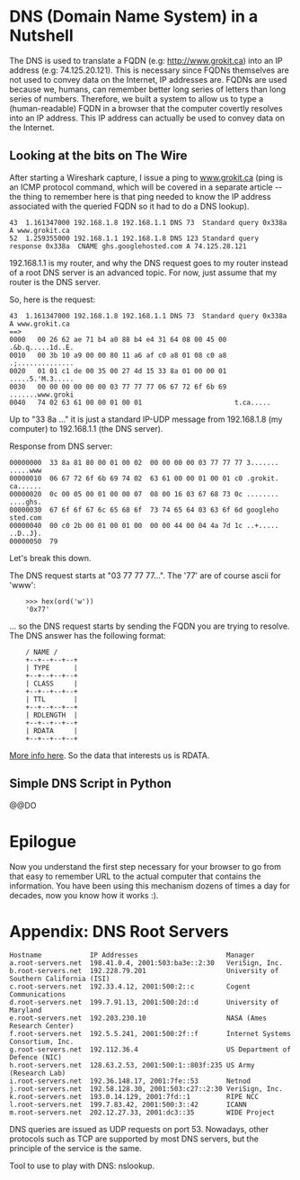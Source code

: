 
# DNS (Domain Name System) in a Nutshell

The DNS is used to translate a FQDN (e.g: http://www.grokit.ca) into an IP address (e.g: 74.125.20.121). This is necessary since FQDNs themselves are not used to convey data on the Internet, IP addresses are. FQDNs are used because we, humans, can remember better long series of letters than long series of numbers. Therefore, we built a system to allow us to type a (human-readable) FQDN in a browser that the computer covertly resolves into an IP address. This IP address can actually be used to convey data on the Internet.

## Looking at the bits on The Wire

After starting a Wireshark capture, I issue a ping to www.grokit.ca (ping is an ICMP protocol command, which will be covered in a separate article -- the thing to remember here is that ping needed to know the IP address associated with the queried FQDN so it had to do a DNS lookup).

    43  1.161347000 192.168.1.8 192.168.1.1 DNS 73  Standard query 0x338a  A www.grokit.ca
    52  1.259355000 192.168.1.1 192.168.1.8 DNS 123 Standard query response 0x338a  CNAME ghs.googlehosted.com A 74.125.28.121

192.168.1.1 is my router, and why the DNS request goes to my router instead of a root DNS server is an advanced topic. For now, just assume that my router is the DNS server.

So, here is the request:

    43  1.161347000 192.168.1.8 192.168.1.1 DNS 73  Standard query 0x338a  A www.grokit.ca
    ==>
    0000   00 26 62 ae 71 b4 a0 88 b4 e4 31 64 08 00 45 00  .&b.q.....1d..E.
    0010   00 3b 10 a9 00 00 80 11 a6 af c0 a8 01 08 c0 a8  .;..............
    0020   01 01 c1 de 00 35 00 27 4d 15 33 8a 01 00 00 01  .....5.'M.3.....
    0030   00 00 00 00 00 00 03 77 77 77 06 67 72 6f 6b 69  .......www.groki
    0040   74 02 63 61 00 00 01 00 01                       t.ca.....

Up to "33 8a ..." it is just a standard IP-UDP message from 192.168.1.8 (my computer) to 192.168.1.1 (the DNS server).

Response from DNS server:

    00000000  33 8a 81 80 00 01 00 02  00 00 00 00 03 77 77 77 3....... .....www
    00000010  06 67 72 6f 6b 69 74 02  63 61 00 00 01 00 01 c0 .grokit. ca......
    00000020  0c 00 05 00 01 00 00 07  08 00 16 03 67 68 73 0c ........ ....ghs.
    00000030  67 6f 6f 67 6c 65 68 6f  73 74 65 64 03 63 6f 6d googleho sted.com
    00000040  00 c0 2b 00 01 00 01 00  00 00 44 00 04 4a 7d 1c ..+..... ..D..J}.
    00000050  79    

Let's break this down.

The DNS request starts at "03 77 77 77...". The '77' are of course ascii for 'www':

        >>> hex(ord('w'))
        '0x77'

... so the DNS request starts by sending the FQDN you are trying to resolve. The DNS answer has the following format:

        / NAME /
        +--+--+--+--+
        | TYPE      |
        +--+--+--+--+
        | CLASS     |
        +--+--+--+--+
        | TTL       |
        +--+--+--+--+
        | RDLENGTH  |
        +--+--+--+--+
        | RDATA     |
        +--+--+--+--+

[More info here](http://www.ccs.neu.edu/home/amislove/teaching/cs4700/fall09/handouts/project1-primer.pdf). So the data that interests us is RDATA.


## Simple DNS Script in Python

@@DO

# Epilogue

Now you understand the first step necessary for your browser to go from that easy to remember URL to the actual computer that contains the information. You have been using this mechanism dozens of times a day for decades, now you know how it works :).

# Appendix: DNS Root Servers

    Hostname            IP Addresses                      Manager
    a.root-servers.net  198.41.0.4, 2001:503:ba3e::2:30   VeriSign, Inc.
    b.root-servers.net  192.228.79.201                    University of Southern California (ISI)
    c.root-servers.net  192.33.4.12, 2001:500:2::c        Cogent Communications
    d.root-servers.net  199.7.91.13, 2001:500:2d::d       University of Maryland
    e.root-servers.net  192.203.230.10                    NASA (Ames Research Center)
    f.root-servers.net  192.5.5.241, 2001:500:2f::f       Internet Systems Consortium, Inc.
    g.root-servers.net  192.112.36.4                      US Department of Defence (NIC)
    h.root-servers.net  128.63.2.53, 2001:500:1::803f:235 US Army (Research Lab)
    i.root-servers.net  192.36.148.17, 2001:7fe::53       Netnod
    j.root-servers.net  192.58.128.30, 2001:503:c27::2:30 VeriSign, Inc.
    k.root-servers.net  193.0.14.129, 2001:7fd::1         RIPE NCC
    l.root-servers.net  199.7.83.42, 2001:500:3::42       ICANN
    m.root-servers.net  202.12.27.33, 2001:dc3::35        WIDE Project

DNS queries are issued as UDP requests on port 53. Nowadays, other protocols such as TCP are supported by most DNS servers, but the principle of the service is the same.

Tool to use to play with DNS: nslookup.
